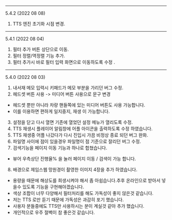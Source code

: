 
---

5.4.2 (2022 08 08)
1. TTS 엔진 초기화 시점 변경.

---

5.4.1 (2022 08 04)
1. 필터 추가 버튼 상단으로 이동. 
2. 필터 정렬/역정렬 기능 추가. 
3. 필터 추가시 바로 필터 입력 화면으로 이동하도록 수정 . 

---

5.4.0 (2022 08 03)
1. 내서재 메모 입력시 키패드가 메모 부분을 가리던 버그 수정. 
2. 헤드셋 버튼 사용 -> 미디어 버튼 사용으로 문구 변경 
  - 헤드셋 뿐만 아니라 차량 핸들쪽에 있는 미디어 버튼도 사용 가능합니다. 
  - 이를 이용하면 편하게 일지중지, 재생 이 가능합니다. 
  
3. 설정을 닫고 다시 열면 기존에 열었던 설정 메뉴가 열리도록 수정.
4. TTS 재생시 플레이어 알림창에 어플 아이콘을 출력하도록 수정 하였습니다.
5. TTS 재생중 어플 나갔다가 다시 진입시 가끔 비정상 종료 되던 버그 완화. 
6. 파일명 사이에 점이 있을경우 파일명이 점 기준으로 잘리던 버그 수정. 
7. 검색기능을 페이지 이동 기능과 하나로 합쳤습니다. 
  - 뷰어 우측상단 진행율% 을 눌러 페이지 이동 / 검색이 가능 합니다. 
8. 배경으로 제임스웹 망원경이 촬영한 이미지 4장을 추가 하였습니다. 
  - 용량을 때문에 해상도를 희생시켜야 해서 좀 아쉽습니다.추후 온라인으로 받아서 넣을수 있도록 기능을 구현해야겠습니다. 
  - 색상 조합이 너무 다양해서 필터처리를 해도 가독성이 좋지 않은것 같습니다. 
  - 저는 TTS 로만 듣기 때문에 가독성은 과감히 포기 했습니다.
  - 사용자 분들중에도 TTS만 사용하시는 분이 계실것 같아 추가 했습니다. 
  - 개인적으로 우주 절벽이 참 좋은것 같습니다. 

